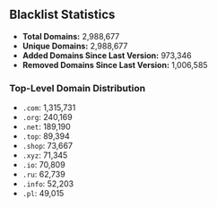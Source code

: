 ## Blacklist Statistics

- **Total Domains:** 2,988,677
- **Unique Domains:** 2,988,677
- **Added Domains Since Last Version:** 973,346
- **Removed Domains Since Last Version:** 1,006,585

### Top-Level Domain Distribution

-  `.com`: 1,315,731
-  `.org`: 240,169
-  `.net`: 189,190
-  `.top`: 89,394
-  `.shop`: 73,667
-  `.xyz`: 71,345
-  `.io`: 70,809
-  `.ru`: 62,739
-  `.info`: 52,203
-  `.pl`: 49,015
